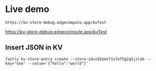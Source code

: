# Live demo 

```
https://kv-store-debug.edgecompute.app/kvTest
```
https://kv-store-debug.edgecompute.app/kvTest

## Insert JSON in KV

```
fastly kv-store-entry create --store-id=i82omcf1s7e75g2q5jzlab --key="one" --value='{"hello":"world"}'
```